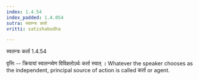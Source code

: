 ```yaml
---
index: 1.4.54
index_padded: 1.4.054
sutra: स्वतन्त्रः कर्ता
vritti: satishabodha

---
```

 स्वतन्त्रः कर्ता 1.4.54 


वृत्तिः -- क्रियायां स्वातन्त्र्येण विविक्षतोऽर्थः कर्ता स्यात् । Whatever the speaker chooses as the independent, principal source of action is called कर्ता or agent. 
